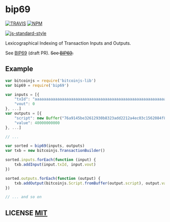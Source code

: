 # bip69

[![TRAVIS](https://secure.travis-ci.org/bitcoinjs/bip69.png)](http://travis-ci.org/bitcoinjs/bip69)
[![NPM](http://img.shields.io/npm/v/bip69.svg)](https://www.npmjs.org/package/bip69)

[![js-standard-style](https://cdn.rawgit.com/feross/standard/master/badge.svg)](https://github.com/feross/standard)

Lexicographical Indexing of Transaction Inputs and Outputs.

See [BIP69](https://github.com/kristovatlas/bips/blob/master/bip-0069.mediawiki) (draft PR).
~~See [BIP69](https://github.com/bitcoin/bips/blob/master/bip-0069.mediawiki).~~


## Example

``` javascript
var bitcoinjs = require('bitcoinjs-lib')
var bip69 = require('bip69')

var inputs = [{
	"txId": "aaaaaaaaaaaaaaaaaaaaaaaaaaaaaaaaaaaaaaaaaaaaaaaaaaaaaaaaaaaaaaaa",
	"vout": 0
}, ...]
var outputs = [{
	"script": new Buffer("76a9145be32612930b8323add2212a4ec03c1562084f8488ac", "hex"),
	"value": 40000000000
}, ...]

// ...

var sorted = bip69(inputs, outputs)
var txb = new bitcoinjs.TransactionBuilder()

sorted.inputs.forEach(function (input) {
	txb.addInput(input.txId, input.vout)
})

sorted.outputs.forEach(function (output) {
	txb.addOutput(bitcoinjs.Script.fromBuffer(output.script), output.value)
})

// ... and so on
```

## LICENSE [MIT](LICENSE)
